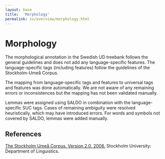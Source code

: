 ```yaml
---
layout: base
title:  'Morphology'
permalink: sv/overview/morphology.html
---
```


# Morphology

The morphological annotation in the Swedish UD treebank follows the general guidelines and does not add any language-specific features. The language-specific tags (including features) follow the guidelines of the Stockholm-Umeå Corpus.

The mapping from language-specific tags and features to universal tags and features was done automatically. We are not aware of any remaining errors or inconsistences but the mapping has not been validated manually. 

Lemmas were assigned using SALDO in combination with the language-specific SUC tags. Cases of remaining ambiguity were resolved heuristically, which may have introduced errors. For words and symbols not covered by SALDO, lemmas were added manually.

## References

[The Stockholm Umeå Corpus. Version 2.0. 2006.](http://www.ling.su.se/english/nlp/corpora-and-resources/suc/stockholm-ume%C3%A5-corpus-suc-1.14045)
Stockholm University: Department of Linguistics.
